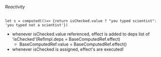###### Reactivity

```
let s = computed(()=> {return isChecked.value ? "you typed scientist": 'you typed not a scientist'})
```
- whenever isChecked.value referenced, effect is added to deps list of 'isChecked'(RefImpl.deps = BaseComputedRef.effect)
    - BaseComputedRef.value = BaseComputedRef.effect()
- whenever isChecked is assigned, effect's are executed!

